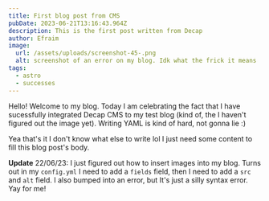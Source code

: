 ```yaml
---
title: First blog post from CMS
pubDate: 2023-06-21T13:16:43.964Z
description: This is the first post written from Decap
author: Efraim
image:
  url: /assets/uploads/screenshot-45-.png
  alt: screenshot of an error on my blog. Idk what the frick it means
tags:
  - astro
  - successes
---
```

Hello! Welcome to my blog. Today I am celebrating the fact that I have sucessfully integrated Decap CMS to my test blog (kind of, the I haven't figured out the image yet). Writing YAML is kind of hard, not gonna lie :)

Yea that's it I don't know what else to write lol I just need some content to fill this blog post's body.

**Update** 22/06/23: I just figured out how to insert images into my blog. Turns out in my `config.yml` I need to add a `fields` field, then I need to add a `src` and `alt` field. I also bumped into an error, but It's just a silly syntax error. Yay for me!
